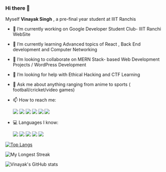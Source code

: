 ### Hi there 👋

Myself **Vinayak Singh** , a pre-final year student at IIIT Ranchis

<!--

**vinayak-singh5302/vinayak-singh5302** is a ✨ _special_ ✨ repository because its `README.md` (this file) appears on your GitHub profile.

Here are some ideas to get you started:

-->

- 🔭 I’m currently working on Google Developer Student Club- IIIT Ranchi WebSite 
- 🌱 I’m currently learning Advanced topics of React , Back End development and Computer Networking
- 👯 I’m looking to collaborate on MERN Stack- based Web Development Projects / WordPress Development 
- 🤔 I’m looking for help with Ethical Hacking and CTF Learning
- 💬 Ask me about anything ranging from anime to sports ( football/cricket/video games)
- 📫 How to reach me: 


    <a href="https://twitter.com/vinayaksingh121" target="_blank"><img src="https://img.shields.io/badge/Twitter-1DA1F2?style=for-the-badge&logo=twitter&logoColor=white" /></a>
    <a href="https://discord.gg/6urMdfFM" target="_blank"><img src="https://img.shields.io/badge/Discord-7289DA?style=for-the-badge&logo=discord&logoColor=white" /></a>
    <a href="https://www.instagram.com/vinayak.singh2441/" target="_blank"><img src="https://img.shields.io/badge/Instagram-E4405F?style=for-the-badge&logo=instagram&logoColor=white" /></a>
    <a href="https://www.linkedin.com/in/vinayak-singh-0038241a9/" target="_blank"><img src="https://img.shields.io/badge/LinkedIn-0077B5?style=for-the-badge&logo=linkedin&logoColor=white" /></a>
    <a href="https://codepen.io/vinayaksingh121" target="_blank"><img src="https://img.shields.io/badge/Codepen-000000?style=for-the-badge&logo=codepen&logoColor=white" /></a>
    <a href="https://leetcode.com/c0nnor/" target="_blank"><img src="https://img.shields.io/badge/-LeetCode-FFA116?style=for-the-badge&logo=LeetCode&logoColor=black" /></a>

- 💻 Languages I know:

  <img src="https://img.shields.io/badge/HTML5-E34F26?style=for-the-badge&logo=html5&logoColor=white" />
  <img src="https://img.shields.io/badge/CSS3-1572B6?style=for-the-badge&logo=css3&logoColor=white" />
  <img src="https://img.shields.io/badge/JavaScript-323330?style=for-the-badge&logo=javascript&logoColor=F7DF1E" />
  <img src="https://img.shields.io/badge/C%2B%2B-00599C?style=for-the-badge&logo=c%2B%2B&logoColor=white" />
  <img src="https://img.shields.io/badge/Java-ED8B00?style=for-the-badge&logo=java&logoColor=white" />


[![Top Langs](https://github-readme-stats.vercel.app/api/top-langs/?username=vinayak-singh5302&layout=compact&hide=matlab,Jupyter%20Notebook)](https://github.com/vinayak-singh5302/netflix-clone)

![My Longest Streak](https://github-readme-streak-stats.herokuapp.com/?user=vinayak-singh5302)

<!--
![Vinayak's wakatime stats](https://github-readme-stats.vercel.app/api/wakatime?username=vinayak_singh) -->

![Vinayak's GitHub stats](https://github-readme-stats.vercel.app/api?username=vinayak-singh5302&show_icons=true&theme=synthwavecount_private=true)
